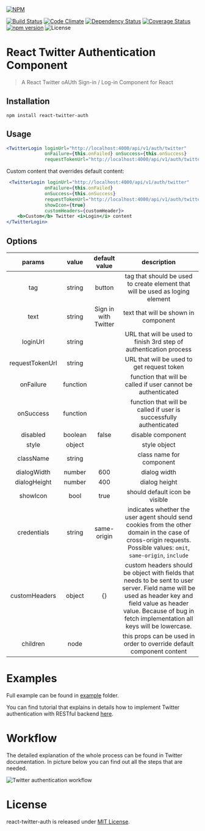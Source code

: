 [![NPM](https://nodei.co/npm/react-twitter-auth.png?downloads=true&downloadRank=true&stars=true)](https://nodei.co/npm/react-twitter-auth/)

[![Build Status](https://travis-ci.org/GenFirst/react-twitter-auth.svg?branch=master)](https://travis-ci.org/GenFirst/react-twitter-auth)
[![Code Climate](https://codeclimate.com/github/GenFirst/react-twitter-login/badges/gpa.svg)](https://codeclimate.com/github/GenFirst/react-twitter-login)
[![Dependency Status](https://gemnasium.com/badges/github.com/GenFirst/react-twitter-auth.svg)](https://gemnasium.com/github.com/GenFirst/react-twitter-auth)
[![Coverage Status](https://coveralls.io/repos/github/GenFirst/react-twitter-auth/badge.svg?branch=master)](https://coveralls.io/github/GenFirst/react-twitter-auth?branch=master)
[![npm version](https://badge.fury.io/js/react-twitter-auth.svg)](https://badge.fury.io/js/react-twitter-auth)
![License](https://img.shields.io/badge/license-MIT-blue.svg)

# React Twitter Authentication Component

> A React Twitter oAUth Sign-in / Log-in Component for React

## Installation

`npm install react-twitter-auth`

## Usage

```jsx harmony
<TwitterLogin loginUrl="http://localhost:4000/api/v1/auth/twitter" 
              onFailure={this.onFailed} onSuccess={this.onSuccess} 
              requestTokenUrl="http://localhost:4000/api/v1/auth/twitter/reverse"/>
```

Custom content that overrides default content:

```jsx harmony
 <TwitterLogin loginUrl="http://localhost:4000/api/v1/auth/twitter"
              onFailure={this.onFailed}
              onSuccess={this.onSuccess}
              requestTokenUrl="http://localhost:4000/api/v1/auth/twitter/reverse"
              showIcon={true}
              customHeaders={customHeader}>
    <b>Custom</b> Twitter <i>Login</i> content
</TwitterLogin>
```

## Options

| params          | value  | default value       | description                                                                   |
|:---------------:|:------:|:-------------------:|:-----------------------------------------------------------------------------:|
| tag             |string  |button               |tag that should be used to create element that will be used as loging element  |
| text            |string  |Sign in with Twitter |text that will be shown in component                                           |
| loginUrl        |string  |                     |URL that will be used to finish 3rd step of authentication process             |
| requestTokenUrl |string  |                     |URL that will be used to get request token                                     |
| onFailure       |function|                     |function that will be called if user cannot be authenticated                   |
| onSuccess       |function|                     |function that will be called if user is successfully authenticated             |
| disabled        |boolean |false                |disable component                                                              |
| style           |object  |                     |style object                                                                   |
| className       |string  |                     |class name for component                                                       |
| dialogWidth     |number  |600                  |dialog width                                                                   |
| dialogHeight    |number  |400                  |dialog height                                                                  |
| showIcon        |bool    |true                 |should default icon be visible                                                 |
| credentials     |string  |same-origin          |indicates whether the user agent should send cookies from the other domain in the case of cross-origin requests. Possible values: `omit`, `same-origin`, `include`|
| customHeaders   |object  |{}                   |custom headers should be object with fields that needs to be sent to user server. Field name will be used as header key and field value as header value. Because of bug in fetch implementation all keys will be lowercase.|
| children        |node    |                     |this props can be used in order to override default component content|

# Examples

Full example can be found in [example](https://github.com/GenFirst/react-twitter-login/tree/master/example) folder.

You can find tutorial that explains in details how to implement Twitter authentication with RESTful backend [here](https://medium.com/@robince885/how-to-do-twitter-authentication-with-react-and-restful-api-e525f30c62bb).

# Workflow

The detailed explanation of the whole process can be found in Twitter documentation. In picture below you can find out all the steps that are needed.

![Twitter authentication workflow](https://cdn-images-1.medium.com/max/800/1*RTsSRbVeEzPaC68hRT8n2g.png)

# License

react-twitter-auth is released under [MIT License](https://opensource.org/licenses/MIT).
